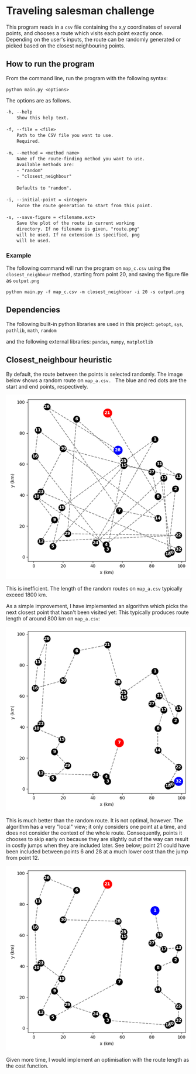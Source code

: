 # Traveling salesman challenge

This program reads in a `csv` file containing the x,y coordinates of several points, and chooses a route which visits each point exactly once. Depending on the user's inputs, the route can be randomly generated or picked based on the closest neighbouring points. 

## How to run the program 

From the command line, run the program with the following syntax: 

```
python main.py <options>
```

The options are as follows. 

```
-h, --help
    Show this help text.

-f, --file = <file>
    Path to the CSV file you want to use.
    Required.

-m, --method = <method name> 
    Name of the route-finding method you want to use. 
    Available methods are: 
    - "random"
    - "closest_neighbour"

    Defaults to "random". 

-i, --initial-point = <integer>
    Force the route generation to start from this point. 

-s, --save-figure = <filename.ext>
    Save the plot of the route in current working 
    directory. If no filename is given, "route.png"
    will be used. If no extension is specified, png
    will be used. 
```

### Example

The following command will run the program on `map_c.csv` using the `closest_neighbour` method, starting from point 20, and saving the figure file as `output.png`

```
python main.py -f map_c.csv -m closest_neighbour -i 20 -s output.png
```

## Dependencies

The following built-in python libraries are used in this project: `getopt`, `sys`, `pathlib`, `math`, `random` 

and the following external libraries: `pandas`, `numpy`, `matplotlib`

## Closest_neighbour heuristic

By default, the route between the points is selected randomly. The image below shows a random route on `map_a.csv. ` The blue and red dots are the start and end points, respectively.

<img src="images/random.png">

This is inefficient. The length of the random routes on `map_a.csv` typically exceed 1800 km. 

As a simple improvement, I have implemented an algorithm which picks the next closest point that hasn't been visited yet: This typically produces route length of around 800 km on `map_a.csv`: 

<img src="images/sensible.png">

This is much better than the random route. It is not optimal, however. The algorithm has a very "local" view; it only considers one point at a time, and does not consider the context of the whole route. Consequently, points it chooses to skip early on because they are slightly out of the way can result in costly jumps when they are included later. See below; point 21 could have been included between points 6 and 28 at a much lower cost than the jump from point 12.  

<img src="images/big_jump.png">

Given more time, I would implement an optimisation with the route length as the cost function. 